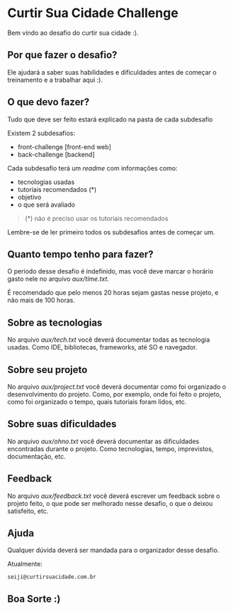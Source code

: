 # Curtir Sua Cidade Challenge

Bem vindo ao desafio do curtir sua cidade :). 

## Por que fazer o desafio?

Ele ajudará a saber suas habilidades e dificuldades 
antes de começar o treinamento e a trabalhar aqui :).

## O que devo fazer?

Tudo que deve ser feito estará explicado na pasta de cada
subdesafio

Existem 2 subdesafios: 
 * front-challenge [front-end web]
 * back-challenge [backend]

Cada subdesafio terá um *readme* com informações como:
 * tecnologias usadas
 * tutoriais recomendados (*)
 * objetivo
 * o que será avaliado

> (*) não é preciso usar os tutoriais recomendados

Lembre-se de ler primeiro todos os subdesafios antes de 
começar um.

## Quanto tempo tenho para fazer?

O periodo desse desafio é indefinido, mas você deve marcar
o horário gasto nele no arquivo *aux/time.txt*.

É recomendado que pelo menos 20 horas sejam gastas nesse
projeto, e não mais de 100 horas.

## Sobre as tecnologias

No arquivo *aux/tech.txt* você deverá documentar todas as 
tecnologia usadas. Como IDE, bibliotecas, frameworks, 
até SO e navegador.

## Sobre seu projeto

No arquivo *aux/project.txt* você deverá documentar como
foi organizado o desenvolvimento do projeto. Como, 
por exemplo, onde foi feito o projeto, 
como foi organizado o tempo, quais tutoriais foram lidos, 
etc.

## Sobre suas dificuldades

No arquivo *aux/ohno.txt* você deverá documentar as 
dificuldades encontradas durante o projeto. Como tecnologias,
tempo, imprevistos, documentação, etc.

## Feedback

No arquivo *aux/feedback.txt* você deverá escrever um 
feedback sobre o projeto feito, o que pode ser melhorado
nesse desafio, o que o deixou satisfeito, etc.

## Ajuda

Qualquer dúvida deverá ser mandada para o organizador 
desse desafio.

Atualmente:

```
seiji@curtirsuacidade.com.br
```

## Boa Sorte :)
